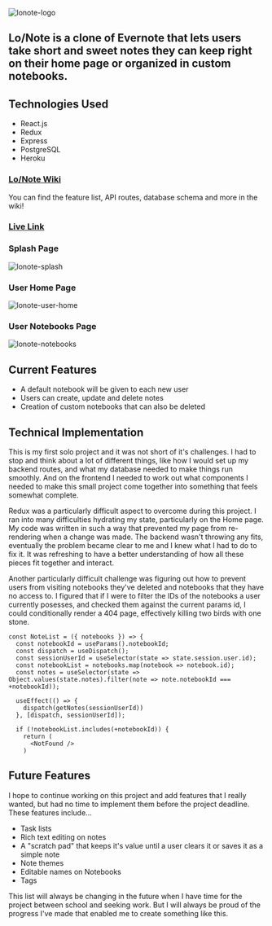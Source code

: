 ![lonote-logo](https://user-images.githubusercontent.com/97128550/176982778-61122a5d-3160-4a22-aa10-beebbcdc8403.png)

## Lo/Note is a clone of Evernote that lets users take short and sweet notes they can keep right on their home page or organized in custom notebooks.

## Technologies Used

- React.js
- Redux
- Express
- PostgreSQL
- Heroku

### [Lo/Note Wiki](https://github.com/stuffy-doll/lonote/wiki)

You can find the feature list, API routes, database schema and more in the wiki!

### [Live Link](https://lonote.herokuapp.com/)

### Splash Page

![lonote-splash](https://user-images.githubusercontent.com/97128550/176983263-89dc752f-be54-4aa8-bf5b-0db700cae3f7.png)

### User Home Page

![lonote-user-home](https://user-images.githubusercontent.com/97128550/176983264-3a40834b-15af-49f2-92a9-5553aa6cbd83.png)

### User Notebooks Page
![lonote-notebooks](https://user-images.githubusercontent.com/97128550/176984506-d4b2deb5-8d17-40e1-95df-b7b17de99433.png)

## Current Features

- A default notebook will be given to each new user
- Users can create, update and delete notes
- Creation of custom notebooks that can also be deleted

## Technical Implementation

This is my first solo project and it was not short of it's challenges. I had to stop and think about a lot of different things, like how I would set up my backend routes, and what my database needed to make things run smoothly. And on the frontend I needed to work out what components I needed to make this small project come together into something that feels somewhat complete.

Redux was a particularly difficult aspect to overcome during this project. I ran into many difficulties hydrating my state, particularly on the Home page. My code was written in such a way that prevented my page from re-rendering when a change was made. The backend wasn't throwing any fits, eventually the problem became clear to me and I knew what I had to do to fix it. It was refreshing to have a better understanding of how all these pieces fit together and interact.

Another particularly difficult challenge was figuring out how to prevent users from visiting notebooks they've deleted and notebooks that they have no access to. I figured that if I were to filter the IDs of the notebooks a user currently posesses, and checked them against the current params id, I could conditionally
render a 404 page, effectively killing two birds with one stone.

```
const NoteList = ({ notebooks }) => {
  const notebookId = useParams().notebookId;
  const dispatch = useDispatch();
  const sessionUserId = useSelector(state => state.session.user.id);
  const notebookList = notebooks.map(notebook => notebook.id);
  const notes = useSelector(state => Object.values(state.notes).filter(note => note.notebookId === +notebookId));

  useEffect(() => {
    dispatch(getNotes(sessionUserId))
  }, [dispatch, sessionUserId]);

  if (!notebookList.includes(+notebookId)) {
    return (
      <NotFound />
    )
```

## Future Features

I hope to continue working on this project and add features that I really wanted, but had no time to implement them before the project deadline. These features include...

- Task lists
- Rich text editing on notes
- A "scratch pad" that keeps it's value until a user clears it or saves it as a simple note
- Note themes
- Editable names on Notebooks
- Tags

This list will always be changing in the future when I have time for the project between school and seeking work. But I will always be proud of the progress I've made that enabled me to create something like this.
